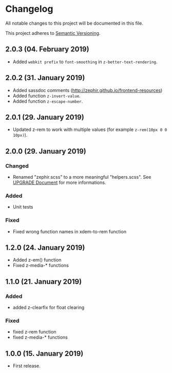 # Changelog

All notable changes to this project will be documented in this file.

This project adheres to [Semantic Versioning](http://semver.org/).

## 2.0.3 (04. February 2019)

+ Added `webkit prefix` to `font-smoothing` in `z-better-text-rendering`.

## 2.0.2 (31. January 2019)

+ Added sassdoc comments (http://zephir.github.io/frontend-resources)
+ Added function `z-invert-value`.
+ Added function `z-escape-number`.

## 2.0.1 (29. January 2019)

+ Updated z-rem to work with multiple values (for example `z-rem(10px 0 0 10px)`).

## 2.0.0 (29. January 2019)

### Changed

+ Renamed "zephir.scss" to a more meaningful "helpers.scss". See [UPGRADE Document](UPGRADE.md) for more informations.

### Added

+ Unit tests

### Fixed

+ Fixed wrong function names in xdem-to-rem function

## 1.2.0 (24. January 2019)

+ Added z-em() function
+ Fixed z-media-* functions

## 1.1.0 (21. January 2019)

### Added

+ added z-clearfix for float clearing

### Fixed

+ fixed z-rem function
+ fixed z-media-* functions

## 1.0.0 (15. January 2019)

+ First release.

